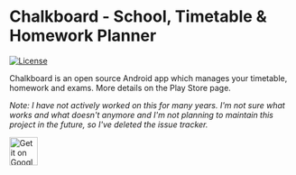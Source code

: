 # Chalkboard - School, Timetable & Homework Planner

[![License](https://img.shields.io/badge/license-MIT-blue.svg)](https://github.com/arminghofrani/chalkboard/blob/master/LICENSE)

Chalkboard is an open source Android app which manages your timetable, homework and exams. More details on the Play Store page.

*Note: I have not actively worked on this for many years. I'm not sure what works and what doesn't anymore and I'm not planning to maintain this project in the future, so I've deleted the issue tracker.*

<a href="https://play.google.com/store/apps/details?id=com.ghofrani.classapp">
  <img height="50" alt="Get it on Google Play"
       src="https://play.google.com/intl/en_us/badges/images/apps/en-play-badge.png" />
</a>
